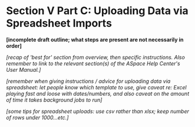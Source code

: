 # Section V Part C: Uploading Data via Spreadsheet Imports

**[incomplete draft outline; what steps are present are not necessarily in order]**

*[recap of 'best for' section from overview, then specific instructions. Also remember to link to the relevant section(s) of the ASpace Help Center's User Manual.]*

*[remember when giving instructions / advice for uploading data via spreadsheet: let people know which template to use, give caveat re: Excel playing fast and loose with dates/numbers, and also caveat on the amount of time it takes background jobs to run]*

*[some tips for spreadsheet uploads: use csv rather than xlsx; keep number of rows under 1000…etc.]*
